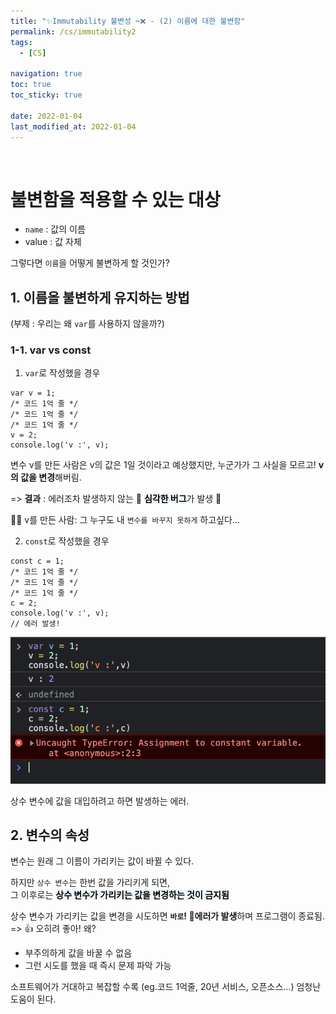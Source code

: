 ```yaml
---
title: "✨Immutability 불변성 ✂️❌ - (2) 이름에 대한 불변함"
permalink: /cs/immutability2
tags:
  - [CS]

navigation: true
toc: true
toc_sticky: true

date: 2022-01-04
last_modified_at: 2022-01-04
---
```


![]()

# 불변함을 적용할 수 있는 대상
- `name` : 값의 이름
- value : 값 자체

그렇다면 `이름`을 어떻게 불변하게 할 것인가?

## 1. 이름을 불변하게 유지하는 방법
(부제 : 우리는 왜 `var`를 사용하지 않을까?)

### 1-1. var vs const

1. `var`로 작성했을 경우

```JS
var v = 1;
/* 코드 1억 줄 */
/* 코드 1억 줄 */
/* 코드 1억 줄 */
v = 2;
console.log('v :', v);

```

변수 v를 만든 사람은 v의 값은 1일 것이라고 예상했지만,
누군가가 그 사실을 모르고! **v의 값을 변경**해버림.<br/>

=> **결과** : 에러조차 발생하지 않는 🚨 <strong style="color:black;background-color:aliceblue">심각한 버그</strong>가 발생 🚨 <br/>

🤦‍♀️ v를 만든 사람: 그 누구도 내 `변수를 바꾸지 못하게` 하고싶다...

2. `const`로 작성했을 경우

```JS
const c = 1;
/* 코드 1억 줄 */
/* 코드 1억 줄 */
/* 코드 1억 줄 */
c = 2;
console.log('v :', v);
// 에러 발생!

```

<img src="/assets/images/const-var.png" /><br/>

상수 변수에 값을 대입하려고 하면 발생하는 에러. <br/>

## 2. 변수의 속성

변수는 원래 그 이름이 가리키는 값이 바뀔 수 있다. <br/>

하지만 `상수 변수`는 한번 값을 가리키게 되면,<br/>
그 이후로는 <strong style="color:black;background-color:aliceblue">상수 변수가 가리키는 값을 변경하는 것이 금지됨</strong><br/>

상수 변수가 가리키는 값을 변경을 시도하면 **`바로`! 🚨에러가 발생**하며 프로그램이 종료됨.<br/>
=> 👍 오히려 좋아! 왜?
- 부주의하게 값을 바꿀 수 없음
- 그런 시도를 했을 때 즉시 문제 파악 가능

소프트웨어가 거대하고 복잡할 수록 (eg.코드 1억줄, 20년 서비스, 오픈소스...) 엄청난 도움이 된다.